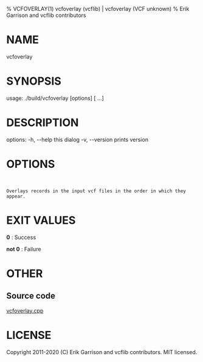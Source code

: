 % VCFOVERLAY(1) vcfoverlay (vcflib) | vcfoverlay (VCF unknown)
% Erik Garrison and vcflib contributors

# NAME

vcfoverlay

# SYNOPSIS

usage: ./build/vcfoverlay [options] [<vcf file> ...]

# DESCRIPTION

options: -h, --help this dialog -v, --version prints version

# OPTIONS

```


Overlays records in the input vcf files in the order in which they appear.

```



# EXIT VALUES

**0**
: Success

**not 0**
: Failure

# OTHER

## Source code

[vcfoverlay.cpp](https://github.com/vcflib/vcflib/blob/master/src/vcfoverlay.cpp)

# LICENSE

Copyright 2011-2020 (C) Erik Garrison and vcflib contributors. MIT licensed.

<!--
  Created with ./scripts/bin2md.rb scripts/bin2md-template.erb
-->
